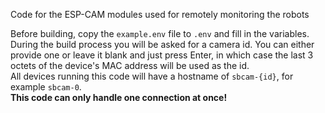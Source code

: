 Code for the ESP-CAM modules used for remotely monitoring the robots

Before building, copy the `example.env` file to `.env` and fill in the variables. \
During the build process you will be asked for a camera id. You can either provide one or leave it blank and just press Enter, in which case the last 3 octets of the device's MAC address will be used as the id. \
All devices running this code will have a hostname of `sbcam-{id}`, for example `sbcam-0`. \
**This code can only handle one connection at once!**